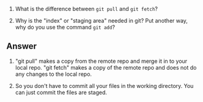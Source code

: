 1. What is the difference between `git pull` and `git fetch`?

2. Why is the "index" or "staging area" needed in git? Put another way, why do you use the command `git add`?

## Answer
1. "git pull" makes a copy from the remote repo and merge it in to your local repo.
   "git fetch" makes a copy of the remote repo and does not do any changes to the local repo.

2. So you don't have to commit all your files in the working directory. 
   You can just commit the files are staged.